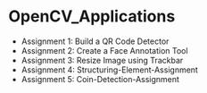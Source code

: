# OpenCV_Applications

* Assignment 1: Build a QR Code Detector
* Assignment 2: Create a Face Annotation Tool
* Assignment 3: Resize Image using Trackbar
* Assignment 4: Structuring-Element-Assignment
* Assignment 5: Coin-Detection-Assignment
  
